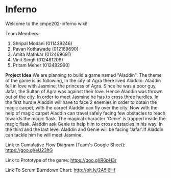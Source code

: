 # Inferno
Welcome to the cmpe202-inferno wiki!

Team Members:
1. Shripal Modani    (011439246)
2. Pavan Kothawade   (012169690)
3. Amita Mathkar     (012469691)
4. Vinit Singh       (012481209)
5. Pritam Meher      (012482990)
 

**Project Idea**
We are planning to build a game named "Aladdin". The theme of the game is as following,
In the city of Agra there lived Aladdin. Aladdin fell in love with Jasmine, the princess of Agra. Since he was a poor guy, Jafar, the Sultan of Agra was against their love. Hence Aladdin was thrown out of the city. In order to meet Jasmine he has to cross three hurdles. 
In the first hurdle Aladdin will have to face 2 enemies in order to obtain the magic carpet, with the carpet Aladdin can fly over the city.
Now with the help of magic carpet Aladdin can travel safely facing few obstacles to reach towards the magic flask. The magical character 'Genie' is trapped inside the magic flask. Aladdin ask Genie to help him to cross obstacles in his way.
In the third and the last level Aladdin and Genie will be facing 'Jafar'.If Aladdin can tackle him he will meet Jasmine.

Link to Cumulative Flow Diagram (Team's Google Sheet): https://goo.gl/eU23hG

Link to Prototype of the game: https://goo.gl/R6pH3r

Link To Scrum Burndown Chart: http://bit.ly/2A5l6Hf